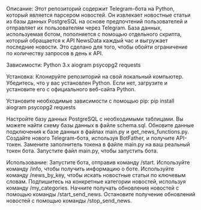 Описание:
Этот репозиторий содержит Telegram-бота на Python, который является парсером новостей. Он извлекает новостные статьи из базы данных PostgreSQL на основе предпочтений пользователей и отправляет их пользователям через Telegram.
База данных, используемая ботом, пополняется с помощью отдельного скрипта, который обращается к API NewsData каждый час и выгружает последние новости. Это сделано для того, чтобы обойти ограничение по количеству запросов в день к API.

Зависимости:
Python 3.x
aiogram
psycopg2
requests

Установка:
Клонируйте репозиторий на свой локальный компьютер. Убедитесь, что у вас установлен Python. Если нет, загрузите и установите его с официального веб-сайта Python. 

Установите необходимые зависимости с помощью pip:
pip install aiogram psycopg2 requests

Настройте базу данных PostgreSQL с необходимыми таблицами. Вы можете найти схему базы данных в файле schema.sql. Обновите данные подключения к базе данных в файлах main.py и get_news_functions.py.
Создайте нового Telegram-бота, используя BotFather, и получите API-токен. Замените заполнитель токена в файле main.py на ваш реальный токен бота.
Запустите файл main.py, чтобы запустить бота.

Использование:
Запустите бота, отправив команду /start.
Используйте команду /info, чтобы получить информацию о боте.
Используйте команду /news_by_key, чтобы искать новостные статьи по ключевым словам.
Подпишитесь на конкретные категории новостей, используя команду /my_categories.
Начните получать обновления новостей с помощью команды /start_send_news.
Остановите получение обновлений новостей с помощью команды /stop_send_news.
